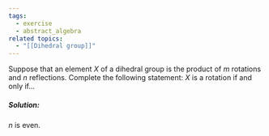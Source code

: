 ```yaml
---
tags:
  - exercise
  - abstract_algebra
related topics:
  - "[[Dihedral group]]"
---
```

Suppose that an element $X$ of a dihedral group is the product of $m$ rotations and $n$ reflections. Complete the following statement: $X$ is a rotation if and only if$\dots$
##### Solution:
$n$ is even.